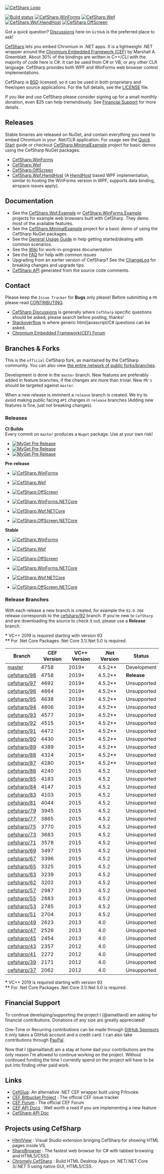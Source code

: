 [![CefSharp Logo](logo.png)](https://cefsharp.github.io/ "CefSharp - Embedded Chromium for .NET")

[![Build status](https://ci.appveyor.com/api/projects/status/9g4mcuqruc283g66/branch/master?svg=true)](https://ci.appveyor.com/project/cefsharp/cefsharp/branch/master)
[![CefSharp.WinForms](https://img.shields.io/nuget/v/CefSharp.WinForms.svg?style=flat&label=WinForms)](https://www.nuget.org/packages/CefSharp.WinForms/)
[![CefSharp.Wpf](https://img.shields.io/nuget/v/CefSharp.Wpf.svg?style=flat&label=Wpf)](https://www.nuget.org/packages/CefSharp.Wpf/)
[![CefSharp.Wpf.HwndHost](https://img.shields.io/nuget/v/CefSharp.Wpf.HwndHost.svg?style=flat&label=Wpf.HwndHost)](https://www.nuget.org/packages/CefSharp.Wpf.HwndHost/)
[![CefSharp.OffScreen](https://img.shields.io/nuget/v/CefSharp.OffScreen.svg?style=flat&label=OffScreen)](https://www.nuget.org/packages/CefSharp.OffScreen/)

Got a quick question? [Discussions](https://github.com/cefsharp/CefSharp/discussions) here on `GitHub` is the preferred place to ask!

[CefSharp](https://cefsharp.github.io/) lets you embed Chromium in .NET apps. It is a lightweight .NET wrapper around the [Chromium Embedded Framework (CEF)](https://bitbucket.org/chromiumembedded/cef) by Marshall A. Greenblatt. About 30% of the bindings are written in C++/CLI with the majority of code here is C#. It can be used from C# or VB, or any other CLR language. CefSharp provides both WPF and WinForms web browser control implementations.

CefSharp is [BSD](https://opensource.org/licenses/BSD-3-Clause "BSD License") licensed, so it can be used in both proprietary and free/open source applications. For the full details, see the [LICENSE](LICENSE) file. 

If you like and use CefSharp please consider signing up for a small monthly donation, even $25 can help tremendously. See [Financial Support](Readme.md#Financial-Support) for more details.

## Releases

Stable binaries are released on NuGet, and contain everything you need to embed Chromium in your .Net/CLR application. For usage see the [Quick Start](https://github.com/cefsharp/CefSharp/wiki/Quick-Start) guide or checkout [CefSharp.MinimalExample](https://github.com/cefsharp/CefSharp.MinimalExample/) project for basic demos using the CefSharp NuGet packages.

- [CefSharp.WinForms](https://www.nuget.org/packages/CefSharp.WinForms/)
- [CefSharp.Wpf](https://www.nuget.org/packages/CefSharp.Wpf/)
- [CefSharp.OffScreen](https://www.nuget.org/packages/CefSharp.OffScreen/)
- [CefSharp.Wpf.HwndHost](https://github.com/cefsharp/CefSharp.Wpf.HwndHost/) (A [HwndHost](https://docs.microsoft.com/en-us/dotnet/api/system.windows.interop.hwndhost) based WPF implementation, similar to hosting the WinForms version in WPF, supports data binding, airspace issues apply).

## Documentation

* See the [CefSharp.Wpf.Example](https://github.com/cefsharp/CefSharp/tree/master/CefSharp.Wpf.Example) or [CefSharp.WinForms.Example](https://github.com/cefsharp/CefSharp/tree/master/CefSharp.WinForms.Example) projects for example web browsers built with CefSharp. They demo most of the available features.
* See the [CefSharp.MinimalExample](https://github.com/cefsharp/CefSharp.MinimalExample/) project for a basic demo of using the CefSharp NuGet packages.
* See the [General Usage Guide](https://github.com/cefsharp/CefSharp/wiki/General-Usage) in help getting started/dealing with common scenarios.
* See the [Wiki](https://github.com/cefsharp/CefSharp/wiki) for work-in-progress documentation
* See the [FAQ](https://github.com/cefsharp/CefSharp/wiki/Frequently-asked-questions) for help with common issues
* Upgrading from an earlier version of CefSharp? See the [ChangeLog](https://github.com/cefsharp/CefSharp/wiki/ChangeLog) for breaking changes and upgrade tips.
* [CefSharp API](https://cefsharp.github.io/api/) generated from the source code comments.

## Contact

Please keep the `Issue Tracker` for **Bugs** only please! Before submitting a `PR` please read [CONTRIBUTING](https://github.com/cefsharp/CefSharp/blob/master/CONTRIBUTING.md).

- [CefSharp Discussions](https://github.com/cefsharp/CefSharp/discussions) is generally where `CefSharp` specific questions should be asked, please search before posting, thanks!
- [Stackoverflow](https://stackoverflow.com/questions/tagged/cefsharp) is where generic html/javascript/C# questions can be asked.
- [Chromium Embedded Framework(CEF) Forum](https://magpcss.org/ceforum/viewforum.php?f=18)

## Branches & Forks

This is the `official` CefSharp fork, as maintained by the CefSharp community. You can also view [the entire network of public forks/branches](https://github.com/cefsharp/CefSharp/network).

Development is done in the `master` branch. New features are preferably added in feature branches, if the changes are more than trivial. New `PR's` should be targeted against `master`.

When a new release is imminent a `release` branch is created. We try to avoid making public facing `API` changes in `release` branches (Adding new features is fine, just not breaking changes).

### Releases

**CI Builds**<br/>
Every commit on `master` produces a `Nuget` package. Use at your own risk!


- [![MyGet Pre Release](https://img.shields.io/myget/cefsharp/v/CefSharp.WinForms.svg?style=flat&label=WinForms)](https://www.myget.org/feed/cefsharp/package/nuget/CefSharp.WinForms)
- [![MyGet Pre Release](https://img.shields.io/myget/cefsharp/v/CefSharp.Wpf.svg?style=flat&label=Wpf)](https://www.myget.org/feed/cefsharp/package/nuget/CefSharp.Wpf)
- [![MyGet Pre Release](https://img.shields.io/myget/cefsharp/v/CefSharp.OffScreen.svg?style=flat&label=OffScreen)](https://www.myget.org/feed/cefsharp/package/nuget/CefSharp.OffScreen)

**Pre-release**<br>

- [![CefSharp.WinForms](http://img.shields.io/nuget/vpre/CefSharp.WinForms.svg?style=flat&label=CefSharp.WinForms)](http://www.nuget.org/packages/CefSharp.WinForms/)
- [![CefSharp.Wpf](http://img.shields.io/nuget/vpre/CefSharp.Wpf.svg?style=flat&label=CefSharp.Wpf)](http://www.nuget.org/packages/CefSharp.Wpf/)
- [![CefSharp.OffScreen](http://img.shields.io/nuget/vpre/CefSharp.OffScreen.svg?style=flat&label=CefSharp.OffScreen)](http://www.nuget.org/packages/CefSharp.OffScreen/)

- [![CefSharp.WinForms.NETCore](http://img.shields.io/nuget/vpre/CefSharp.WinForms.NETCore.svg?style=flat&label=CefSharp.WinForms.NETCore)](http://www.nuget.org/packages/CefSharp.WinForms.NETCore/)
- [![CefSharp.Wpf.NETCore](http://img.shields.io/nuget/vpre/CefSharp.Wpf.NETCore.svg?style=flat&label=CefSharp.Wpf.NETCore)](http://www.nuget.org/packages/CefSharp.Wpf.NETCore/)
- [![CefSharp.OffScreen.NETCore](http://img.shields.io/nuget/vpre/CefSharp.OffScreen.NETCore.svg?style=flat&label=CefSharp.OffScreen.NETCore)](http://www.nuget.org/packages/CefSharp.OffScreen.NETCore/)

**Stable**<br>
- [![CefSharp.WinForms](http://img.shields.io/nuget/v/CefSharp.WinForms.svg?style=flat&label=CefSharp.WinForms)](http://www.nuget.org/packages/CefSharp.WinForms/)
- [![CefSharp.Wpf](http://img.shields.io/nuget/v/CefSharp.Wpf.svg?style=flat&label=CefSharp.Wpf)](http://www.nuget.org/packages/CefSharp.Wpf/)
- [![CefSharp.OffScreen](http://img.shields.io/nuget/v/CefSharp.OffScreen.svg?style=flat&label=CefSharp.OffScreen)](http://www.nuget.org/packages/CefSharp.OffScreen/)

- [![CefSharp.WinForms.NETCore](http://img.shields.io/nuget/v/CefSharp.WinForms.NETCore.svg?style=flat&label=CefSharp.WinForms.NETCore)](http://www.nuget.org/packages/CefSharp.WinForms.NETCore/)
- [![CefSharp.Wpf.NETCore](http://img.shields.io/nuget/v/CefSharp.Wpf.NETCore.svg?style=flat&label=CefSharp.Wpf.NETCore)](http://www.nuget.org/packages/CefSharp.Wpf.NETCore/)
- [![CefSharp.OffScreen.NETCore](http://img.shields.io/nuget/v/CefSharp.OffScreen.NETCore.svg?style=flat&label=CefSharp.OffScreen.NETCore)](http://www.nuget.org/packages/CefSharp.OffScreen.NETCore/)

### Release Branches

With each release a new branch is created, for example the `92.0.260` release corresponds to the [cefsharp/92](https://github.com/cefsharp/CefSharp/tree/cefsharp/92) branch.
If you're new to `CefSharp` and are downloading the source to check it out, please use a **Release** branch.

**&ast;** VC++ 2019 is required starting with version 93<br/>
**&ast;&ast;** For .Net Core Packages .Net Core 3.1/.Net 5.0 is required. 

| Branch                                                               | CEF Version  | VC++ Version | .Net Version | Status |
|----------------------------------------------------------------------|------|-------|---------|-----------------|
| [master](https://github.com/cefsharp/CefSharp/)                      | 4758 | 2019* | 4.5.2** | Development     |
| [cefsharp/98](https://github.com/cefsharp/CefSharp/tree/cefsharp/98) | 4758 | 2019* | 4.5.2** | **Release**     |
| [cefsharp/97](https://github.com/cefsharp/CefSharp/tree/cefsharp/97) | 4692 | 2019* | 4.5.2** | Unsupported     |
| [cefsharp/96](https://github.com/cefsharp/CefSharp/tree/cefsharp/96) | 4664 | 2019* | 4.5.2** | Unsupported     |
| [cefsharp/95](https://github.com/cefsharp/CefSharp/tree/cefsharp/95) | 4638 | 2019* | 4.5.2** | Unsupported     |
| [cefsharp/94](https://github.com/cefsharp/CefSharp/tree/cefsharp/94) | 4606 | 2019* | 4.5.2** | Unsupported     |
| [cefsharp/93](https://github.com/cefsharp/CefSharp/tree/cefsharp/93) | 4577 | 2019* | 4.5.2** | Unsupported     |
| [cefsharp/92](https://github.com/cefsharp/CefSharp/tree/cefsharp/92) | 4515 | 2015* | 4.5.2** | Unsupported     |
| [cefsharp/91](https://github.com/cefsharp/CefSharp/tree/cefsharp/91) | 4472 | 2015* | 4.5.2** | Unsupported     |
| [cefsharp/90](https://github.com/cefsharp/CefSharp/tree/cefsharp/90) | 4430 | 2015* | 4.5.2** | Unsupported     |
| [cefsharp/89](https://github.com/cefsharp/CefSharp/tree/cefsharp/89) | 4389 | 2015* | 4.5.2** | Unsupported     |
| [cefsharp/88](https://github.com/cefsharp/CefSharp/tree/cefsharp/88) | 4324 | 2015* | 4.5.2** | Unsupported     |
| [cefsharp/87](https://github.com/cefsharp/CefSharp/tree/cefsharp/87) | 4280 | 2015* | 4.5.2** | Unsupported     |
| [cefsharp/86](https://github.com/cefsharp/CefSharp/tree/cefsharp/86) | 4240 | 2015  | 4.5.2   | Unsupported     |
| [cefsharp/85](https://github.com/cefsharp/CefSharp/tree/cefsharp/85) | 4183 | 2015  | 4.5.2   | Unsupported     |
| [cefsharp/84](https://github.com/cefsharp/CefSharp/tree/cefsharp/84) | 4147 | 2015  | 4.5.2   | Unsupported     |
| [cefsharp/83](https://github.com/cefsharp/CefSharp/tree/cefsharp/83) | 4103 | 2015  | 4.5.2   | Unsupported     |
| [cefsharp/81](https://github.com/cefsharp/CefSharp/tree/cefsharp/81) | 4044 | 2015  | 4.5.2   | Unsupported     |
| [cefsharp/79](https://github.com/cefsharp/CefSharp/tree/cefsharp/79) | 3945 | 2015  | 4.5.2   | Unsupported     |
| [cefsharp/77](https://github.com/cefsharp/CefSharp/tree/cefsharp/77) | 3865 | 2015  | 4.5.2   | Unsupported     |
| [cefsharp/75](https://github.com/cefsharp/CefSharp/tree/cefsharp/75) | 3770 | 2015  | 4.5.2   | Unsupported     |
| [cefsharp/73](https://github.com/cefsharp/CefSharp/tree/cefsharp/73) | 3683 | 2015  | 4.5.2   | Unsupported     |
| [cefsharp/71](https://github.com/cefsharp/CefSharp/tree/cefsharp/71) | 3578 | 2015  | 4.5.2   | Unsupported     |
| [cefsharp/69](https://github.com/cefsharp/CefSharp/tree/cefsharp/69) | 3497 | 2015  | 4.5.2   | Unsupported     |
| [cefsharp/67](https://github.com/cefsharp/CefSharp/tree/cefsharp/67) | 3396 | 2015  | 4.5.2   | Unsupported     |
| [cefsharp/65](https://github.com/cefsharp/CefSharp/tree/cefsharp/65) | 3325 | 2015  | 4.5.2   | Unsupported     |
| [cefsharp/63](https://github.com/cefsharp/CefSharp/tree/cefsharp/63) | 3239 | 2013  | 4.5.2   | Unsupported     |
| [cefsharp/62](https://github.com/cefsharp/CefSharp/tree/cefsharp/62) | 3202 | 2013  | 4.5.2   | Unsupported     |
| [cefsharp/57](https://github.com/cefsharp/CefSharp/tree/cefsharp/57) | 2987 | 2013  | 4.5.2   | Unsupported     |
| [cefsharp/55](https://github.com/cefsharp/CefSharp/tree/cefsharp/55) | 2883 | 2013  | 4.5.2   | Unsupported     |
| [cefsharp/53](https://github.com/cefsharp/CefSharp/tree/cefsharp/53) | 2785 | 2013  | 4.5.2   | Unsupported     |
| [cefsharp/51](https://github.com/cefsharp/CefSharp/tree/cefsharp/51) | 2704 | 2013  | 4.5.2   | Unsupported     |
| [cefsharp/49](https://github.com/cefsharp/CefSharp/tree/cefsharp/49) | 2623 | 2013  | 4.0     | Unsupported     |
| [cefsharp/47](https://github.com/cefsharp/CefSharp/tree/cefsharp/47) | 2526 | 2013  | 4.0     | Unsupported     |
| [cefsharp/45](https://github.com/cefsharp/CefSharp/tree/cefsharp/45) | 2454 | 2013  | 4.0     | Unsupported     |
| [cefsharp/43](https://github.com/cefsharp/CefSharp/tree/cefsharp/43) | 2357 | 2012  | 4.0     | Unsupported     |
| [cefsharp/41](https://github.com/cefsharp/CefSharp/tree/cefsharp/41) | 2272 | 2012  | 4.0     | Unsupported     |
| [cefsharp/39](https://github.com/cefsharp/CefSharp/tree/cefsharp/39) | 2171 | 2012  | 4.0     | Unsupported     |
| [cefsharp/37](https://github.com/cefsharp/CefSharp/tree/cefsharp/37) | 2062 | 2012  | 4.0     | Unsupported     |

**&ast;** VC++ 2019 is required starting with version 93<br/>
**&ast;&ast;** For .Net Core Packages .Net Core 3.1/.Net 5.0 is required. 

## Financial Support

To continue developing/supporting the project I (@amaitland) am asking for financial contributions. Donations of any size are greatly appreciated!

One-Time or Recurring contributions can be made through [GitHub Sponsors](https://github.com/sponsors/amaitland) it only takes a GitHub account and a credit card.  I can also take contributions through [PayPal](https://paypal.me/AlexMaitland).

Now that I (@amaitland) am a stay at home dad your contributions are the only reason I'm allowed to continue working on the project. Without continued funding the time I currently spend on the project will have to be put into finding other paid work.

## Links

- [CefGlue](https://gitlab.com/xiliumhq/chromiumembedded/cefglue): An alternative .NET CEF wrapper built using P/Invoke.
- [CEF Bitbucket Project](https://bitbucket.org/chromiumembedded/cef/overview) : The official CEF issue tracker
- [CEF Forum](http://magpcss.org/ceforum/) : The official CEF Forum
- [CEF API Docs](http://magpcss.org/ceforum/apidocs3/index-all.html) : Well worth a read if you are implementing a new feature
- [CefSharp API Doc](http://cefsharp.github.io/api/)

## Projects using CefSharp
- [HtmlView](https://github.com/ramon-mendes/HtmlView) : Visual Studio extension bringing CefSharp for showing HTML pages inside VS.
- [SharpBrowser](https://github.com/sharpbrowser/SharpBrowser) : The fastest web browser for C# with tabbed browsing and HTML5/CSS3.
- [Chromely CefSharp](https://github.com/chromelyapps/CefSharp) : Build HTML Desktop Apps on .NET/.NET Core 3/.NET 5 using native GUI, HTML5/CSS.

